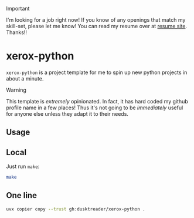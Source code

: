 > [!IMPORTANT]
> I'm looking for a job right now! If you know of any openings that match my skill-set,
> please let me know! You can read my resume over at [resume site](https://cv.dusktreader.dev). Thanks!!

# xerox-python

[//]: # (Add an asciicast)

`xerox-python` is a project template for me to spin up new python projects in about a minute.

> [!WARNING]
> This template is _extremely_ opinionated. In fact, it has hard coded my github profile name in a few places!
> Thus it's not going to be _immediately_ useful for anyone else unless they adapt it to their needs.


## Usage

## Local

Just run `make`:

```bash
make
```


## One line

```bash
uvx copier copy --trust gh:dusktreader/xerox-python .
```
